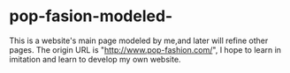 # pop-fasion-modeled-
This is a website's main page modeled by me,and later will refine other pages.
The origin URL is "http://www.pop-fashion.com/", I hope to learn in imitation and learn to develop my own website.
